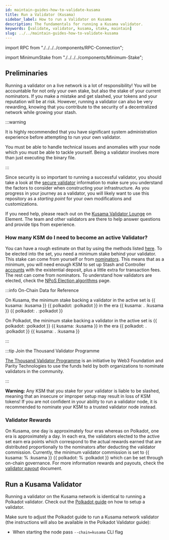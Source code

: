 ```yaml
---
id: maintain-guides-how-to-validate-kusama
title: Run a Validator (Kusama)
sidebar_label: How to run a Validator on Kusama
description: The fundamentals for running a Kusama validator.
keywords: [validate, validator, kusama, stake, maintain]
slug: ../../maintain-guides-how-to-validate-kusama
---
```


import RPC from "./../../../components/RPC-Connection";

import MinimumStake from "./../../../components/Minimum-Stake";

## Preliminaries

Running a validator on a live network is a lot of responsibility! You will be accountable for not
only your own stake, but also the stake of your current nominators. If you make a mistake and get
slashed, your tokens and your reputation will be at risk. However, running a validator can also be
very rewarding, knowing that you contribute to the security of a decentralized network while growing
your stash.

:::warning

It is highly recommended that you have significant system administration experience before
attempting to run your own validator.

You must be able to handle technical issues and anomalies with your node which you must be able to
tackle yourself. Being a validator involves more than just executing the binary file.

:::

Since security is so important to running a successful validator, you should take a look at the
[secure validator](../maintain-guides-secure-validator.md) information to make sure you understand
the factors to consider when constructing your infrastructure. As you progress in your journey as a
validator, you will likely want to use this repository as a _starting point_ for your own
modifications and customizations.

If you need help, please reach out on the
[Kusama Validator Lounge](https://matrix.to/#/#KusamaValidatorLounge:polkadot.builders) on Element.
The team and other validators are there to help answer questions and provide tips from experience.

### How many KSM do I need to become an active Validator?

You can have a rough estimate on that by using the methods listed
[here](../../general/faq.md/#what-is-the-minimum-stake-necessary-to-be-elected-as-an-active-validator).
To be elected into the set, you need a minimum stake behind your validator. This stake can come from
yourself or from [nominators](../../learn/learn-nominator.md). This means that as a minimum, you
will need enough KSM to set up Stash and Controller [accounts](../../learn/learn-cryptography.md)
with the existential deposit, plus a little extra for transaction fees. The rest can come from
nominators. To understand how validators are elected, check the
[NPoS Election algorithms](../../learn/learn-phragmen.md) page.

:::info On-Chain Data for Reference

On Kusama, the minimum stake backing a validator in the active set is
{{ kusama: <MinimumStake network="kusama" defaultValue={5288388652143741} /> :kusama }}
{{ polkadot: <MinimumStake network="kusama" defaultValue={5288388652143741} /> :polkadot }} in the
era
{{ kusama: <RPC network="kusama" path="query.staking.currentEra" defaultValue="4838"/>. :kusama }}
{{ polkadot: <RPC network="kusama" path="query.staking.currentEra" defaultValue="4838"/>. :polkadot }}

On Polkadot, the minimum stake backing a validator in the active set is
{{ polkadot: <MinimumStake network="polkadot" defaultValue={17314855524834056}/> :polkadot }}
{{ kusama: <MinimumStake network="polkadot" defaultValue={17314855524834056}/> :kusama }} in the era
{{ polkadot: <RPC network="polkadot" path="query.staking.currentEra" defaultValue="998"/>. :polkadot }}
{{ kusama: <RPC network="polkadot" path="query.staking.currentEra" defaultValue="998"/>. :kusama }}

:::

:::tip Join the Thousand Validator Programme

[The Thousand Validator Programme](../../general/thousand-validators.md) is an initiative by Web3
Foundation and Parity Technologies to use the funds held by both organizations to nominate
validators in the community.

:::

**Warning:** Any KSM that you stake for your validator is liable to be slashed, meaning that an
insecure or improper setup may result in loss of KSM tokens! If you are not confident in your
ability to run a validator node, it is recommended to nominate your KSM to a trusted validator node
instead.

### Validator Rewards

On Kusama, one day is approximately four eras whereas on Polkadot, one era is approximately a day.
In each era, the validators elected to the active set earn era points which correspond to the actual
rewards earned that are distributed proportionally to the nominators after deducting the validator
commission. Currently, the minimum validator commission is set to
{{ kusama: <RPC network="kusama" path="query.staking.minCommission" filter = "percentage" defaultValue="10"/>% :kusama }}
{{ polkadot: <RPC network="kusama" path="query.staking.minCommission" filter = "percentage" defaultValue="10"/>% :polkadot }}
which can be set through on-chain governance. For more information rewards and payouts, check the
[validator payout](../maintain-guides-validator-payout.md) document.

## Run a Kusama Validator

Running a validator on the Kusama network is identical to running a Polkadot validator. Check out
the [Polkadot guide](../maintain-guides-how-to-validate-polkadot.md) on how to setup a validator.

Make sure to adjust the Polkadot guide to run a Kusama network validator (the instructions will also
be available in the Polkadot Validator guide):

- When starting the node pass `--chain=kusama` CLI flag
